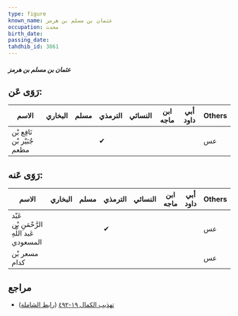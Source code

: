 ```yaml
---
type: figure
known_name: عثمان بن مسلم بن هرمز
occupation: محدث
birth_date:
passing_date:
tahdhib_id: 3861
---
```

##### عثمان بن مسلم بن هرمز

## رَوَى عَن:
| الاسم                       | البخاري | مسلم | الترمذي | النسائي | ابن ماجه | أبي داود | Others |
| --------------------------- | ------- | ---- | ------- | ------- | -------- | -------- | ------ |
| نَافِع بْن جُبَيْر بْن مطعم |         |      | ✔       |         |          |          | عس     |
## رَوَى عَنه:
| الاسم                                       | البخاري | مسلم | الترمذي | النسائي | ابن ماجه | أبي داود | Others |
| ------------------------------------------- | ------- | ---- | ------- | ------- | -------- | -------- | ------ |
| عَبْد الرَّحْمَنِ بْن عَبد اللَّهِ المسعودي |         |      | ✔       |         |          |          | عس     |
| مسعر بْن كدام                               |         |      |         |         |          |          | عس     |
## مراجع
- [تهذيب الكمال ١٩-٤٩٢](obsidian://open?vault=Tahdhib-al-Kamal&file=Figures/٣٨٦١-عثمان%20بن%20مسلم%20بن%20هرمز) ([رابط الشاملة](https://shamela.ws/book/3722/10066))